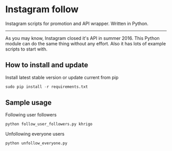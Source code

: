 # Instagram follow
Instagram scripts for promotion and API wrapper. Written in Python.
___
As you may know, Instagram closed it's API in summer 2016. This Python module can do the same thing without any effort. Also it has lots of example scripts to start with.

## How to install and update

Install latest stable version or update current from pip

``` python
sudo pip install -r requirements.txt
```

## Sample usage

Following user followers
```python
python follow_user_followers.py khrigo
```

Unfollowing everyone users
```python
python unfollow_everyone.py
```
